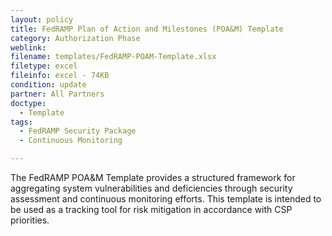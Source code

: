 ```yaml
---
layout: policy   
title: FedRAMP Plan of Action and Milestones (POA&M) Template
category: Authorization Phase
weblink:
filename: templates/FedRAMP-POAM-Template.xlsx
filetype: excel
fileinfo: excel - 74KB
condition: update
partner: All Partners
doctype:
  - Template
tags:
  - FedRAMP Security Package
  - Continuous Monitoring

---
```

The FedRAMP POA&M Template provides a structured framework for aggregating system vulnerabilities and deficiencies through security assessment and continuous monitoring efforts. This template is intended to be used as a tracking tool for risk mitigation in accordance with CSP priorities.
